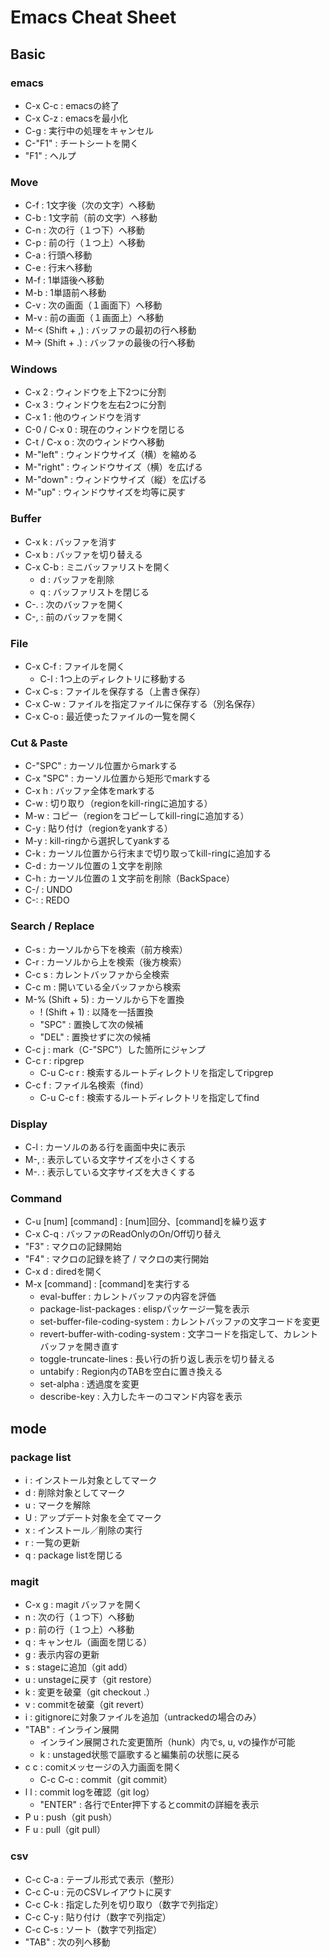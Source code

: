 # Emacs Cheat Sheet

## Basic

### emacs
- C-x C-c : emacsの終了
- C-x C-z : emacsを最小化
- C-g : 実行中の処理をキャンセル
- C-"F1" : チートシートを開く
- "F1" : ヘルプ

### Move
- C-f : 1文字後（次の文字）へ移動
- C-b : 1文字前（前の文字）へ移動
- C-n : 次の行（１つ下）へ移動
- C-p : 前の行（１つ上）へ移動
- C-a : 行頭へ移動
- C-e : 行末へ移動
- M-f : 1単語後へ移動
- M-b : 1単語前へ移動
- C-v : 次の画面（１画面下）へ移動
- M-v : 前の画面（１画面上）へ移動
- M-< (Shift + ,) : バッファの最初の行へ移動
- M-> (Shift + .) : バッファの最後の行へ移動

### Windows
- C-x 2 : ウィンドウを上下2つに分割
- C-x 3 : ウィンドウを左右2つに分割
- C-x 1 : 他のウィンドウを消す
- C-0 / C-x 0 : 現在のウィンドウを閉じる
- C-t / C-x o : 次のウィンドウへ移動
- M-"left" : ウィンドウサイズ（横）を縮める
- M-"right" : ウィンドウサイズ（横）を広げる
- M-"down" : ウィンドウサイズ（縦）を広げる
- M-"up" : ウィンドウサイズを均等に戻す

### Buffer
- C-x k : バッファを消す
- C-x b : バッファを切り替える
- C-x C-b : ミニバッファリストを開く
  - d : バッファを削除
  - q : バッファリストを閉じる
- C-. : 次のバッファを開く
- C-, : 前のバッファを開く

### File
- C-x C-f : ファイルを開く
  - C-l : 1つ上のディレクトリに移動する
- C-x C-s : ファイルを保存する（上書き保存）
- C-x C-w : ファイルを指定ファイルに保存する（別名保存）
- C-x C-o : 最近使ったファイルの一覧を開く

### Cut & Paste
- C-"SPC" : カーソル位置からmarkする
- C-x "SPC" : カーソル位置から矩形でmarkする
- C-x h : バッファ全体をmarkする
- C-w : 切り取り（regionをkill-ringに追加する）
- M-w : コピー（regionをコピーしてkill-ringに追加する）
- C-y : 貼り付け（regionをyankする）
- M-y : kill-ringから選択してyankする
- C-k : カーソル位置から行末まで切り取ってkill-ringに追加する
- C-d : カーソル位置の１文字を削除
- C-h : カーソル位置の１文字前を削除（BackSpace）
- C-/ : UNDO
- C-: : REDO

### Search / Replace
- C-s : カーソルから下を検索（前方検索）
- C-r : カーソルから上を検索（後方検索）
- C-c s : カレントバッファから全検索
- C-c m : 開いている全バッファから検索
- M-% (Shift + 5) : カーソルから下を置換
  - ! (Shift + 1) : 以降を一括置換
  - "SPC" : 置換して次の候補
  - "DEL" : 置換せずに次の候補
- C-c j : mark（C-"SPC"）した箇所にジャンプ
- C-c r : ripgrep
  - C-u C-c r : 検索するルートディレクトリを指定してripgrep
- C-c f : ファイル名検索（find）
  - C-u C-c f : 検索するルートディレクトリを指定してfind

### Display
- C-l : カーソルのある行を画面中央に表示
- M-, : 表示している文字サイズを小さくする
- M-. : 表示している文字サイズを大きくする

### Command
- C-u [num] [command] : [num]回分、[command]を繰り返す
- C-x C-q : バッファのReadOnlyのOn/Off切り替え
- "F3" : マクロの記録開始
- "F4" : マクロの記録を終了 / マクロの実行開始
- C-x d : diredを開く
- M-x [command] : [command]を実行する
  - eval-buffer : カレントバッファの内容を評価
  - package-list-packages : elispパッケージ一覧を表示
  - set-buffer-file-coding-system : カレントバッファの文字コードを変更
  - revert-buffer-with-coding-system : 文字コードを指定して、カレントバッファを開き直す
  - toggle-truncate-lines : 長い行の折り返し表示を切り替える
  - untabify : Region内のTABを空白に置き換える
  - set-alpha : 透過度を変更
  - describe-key : 入力したキーのコマンド内容を表示
<!---
    - rg :: ripgrep
    - sgml-pretty-print :: XMLファイルの整形
-->

## mode

### package list
- i : インストール対象としてマーク
- d : 削除対象としてマーク
- u : マークを解除
- U : アップデート対象を全てマーク
- x : インストール／削除の実行
- r : 一覧の更新
- q : package listを閉じる

### magit
- C-x g : magit バッファを開く
- n : 次の行（１つ下）へ移動
- p : 前の行（１つ上）へ移動
- q : キャンセル（画面を閉じる）
- g : 表示内容の更新
- s : stageに追加（git add）
- u : unstageに戻す（git restore）
- k : 変更を破棄（git checkout .）
- v : commitを破棄（git revert）
- i : gitignoreに対象ファイルを追加（untrackedの場合のみ）
- "TAB" : インライン展開
  - インライン展開された変更箇所（hunk）内でs, u, vの操作が可能
  - k : unstaged状態で謳歌すると編集前の状態に戻る
- c c : comitメッセージの入力画面を開く
  - C-c C-c : commit（git commit）
- l l : commit logを確認（git log）
  - "ENTER" : 各行でEnter押下するとcommitの詳細を表示
- P u : push（git push）
- F u : pull（git pull）

### csv
- C-c C-a : テーブル形式で表示（整形）
- C-c C-u : 元のCSVレイアウトに戻す
- C-c C-k : 指定した列を切り取り（数字で列指定）
- C-c C-y : 貼り付け（数字で列指定）
- C-c C-s : ソート（数字で列指定）
- "TAB" : 次の列へ移動


<!---
* dired
- n :: 次のディレクトリへ移動
- p :: 前のディレクトリへ移動
- FILE <ENT> :: 指定したファイルを別のウィンドウで開く
- DIR <ENT> :: １階層下のディレクトリへ移動
- j :: １階層上のディレクトリへ移動
- i :: サブディレクトリを展開
- <TAB> :: サブディレクトリを閉じる
- g :: 一覧の最新化
- s :: 一覧のソート
- m :: 対象をマーク
  - u :: 対象のマークを解除
  - U :: 全てのマークを解除
  - C :: マークされた対象をコピー
  - R :: マークされた対象を移動
  - D :: マークされた対象を削除
- + :: ディレクトリを作成
- q :: diredを閉じる
- r :: エディタモード（wdired）
  - C-c C-c :: 変更結果を反映
  - C-c C-g :: 変更結果を破棄
* view
- l :: 1文字後（次の文字）へ移動
- h :: 1文字前（前の文字）へ移動
- j :: 次の行（１つ下）へ移動
- k :: 前の行（１つ上）へ移動
- n :: 次の画面（１画面下）へ移動
- p :: 前の画面（１画面上）へ移動
- s :: カーソルから下を検索（前方検索）
- r :: カーソルから上を検索（後方検索） 
-->
